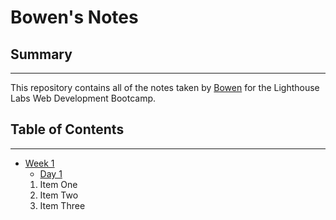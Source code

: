 # Bowen's Notes


## Summary
---
This repository contains all of the notes taken by [Bowen](https://github.com/bopepsi) for the Lighthouse Labs Web Development Bootcamp.


## Table of Contents
---
* [Week 1](./%20Week_1/)
  * [Day 1](./%20Week_1/Day_1/)
  1. Item One
  2. Item Two
  3. Item Three


